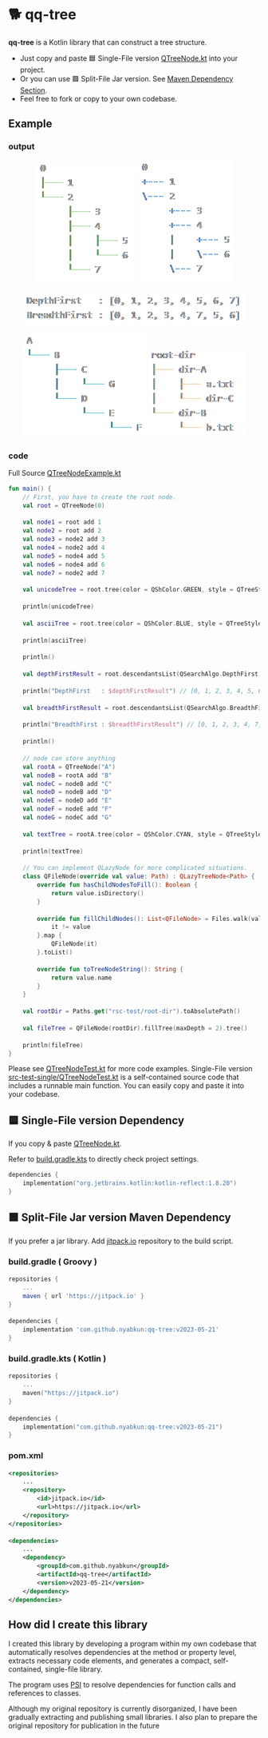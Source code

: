 # 🐕 qq-tree

**qq-tree** is a Kotlin library that can construct a tree structure.
- Just copy and paste 🟦 Single-File version [QTreeNode.kt](src-single/QTreeNode.kt) into your project. 
- Or you can use 🟩 Split-File Jar version. See [Maven Dependency Section](#-split-file-jar-version-maven-dependency).
- Feel free to fork or copy to your own codebase.

## Example

### output
<p align="center">
    <img src="img/001-num-unicode.png" width="203" alt="001-num-unicode.png">
<img src="img/002-num-ascii.png" width="194" alt="002-num-ascii.png">
</p>
<p align="center">
    <img src="img/003-walk-tree.png" width="443" alt="003-walk-tree.png">
</p>
<p align="center">
    <img src="img/004-string-tree.png" width="250" alt="004-string-tree.png">
<img src="img/005-dir-tree.png" width="195" alt="005-dir-tree.png">
</p>

### code

Full Source  [QTreeNodeExample.kt](src-example/QTreeNodeExample.kt)

```kotlin
fun main() {
    // First, you have to create the root node.
    val root = QTreeNode(0)

    val node1 = root add 1
    val node2 = root add 2
    val node3 = node2 add 3
    val node4 = node2 add 4
    val node5 = node4 add 5
    val node6 = node4 add 6
    val node7 = node2 add 7

    val unicodeTree = root.tree(color = QShColor.GREEN, style = QTreeStyle.UNICODE)

    println(unicodeTree)

    val asciiTree = root.tree(color = QShColor.BLUE, style = QTreeStyle.ASCII)

    println(asciiTree)

    println()

    val depthFirstResult = root.descendantsList(QSearchAlgo.DepthFirst).toString()

    println("DepthFirst   : $depthFirstResult") // [0, 1, 2, 3, 4, 5, 6, 7]

    val breadthFirstResult = root.descendantsList(QSearchAlgo.BreadthFirst).toString()

    println("BreadthFirst : $breadthFirstResult") // [0, 1, 2, 3, 4, 7, 5, 6]

    println()

    // node can store anything
    val rootA = QTreeNode("A")
    val nodeB = rootA add "B"
    val nodeC = nodeB add "C"
    val nodeD = nodeB add "D"
    val nodeE = nodeD add "E"
    val nodeF = nodeE add "F"
    val nodeG = nodeC add "G"

    val textTree = rootA.tree(color = QShColor.CYAN, style = QTreeStyle.UNICODE)

    println(textTree)

    // You can implement QLazyNode for more complicated situations.
    class QFileNode(override val value: Path) : QLazyTreeNode<Path> {
        override fun hasChildNodesToFill(): Boolean {
            return value.isDirectory()
        }

        override fun fillChildNodes(): List<QFileNode> = Files.walk(value, 1).filter {
            it != value
        }.map {
            QFileNode(it)
        }.toList()

        override fun toTreeNodeString(): String {
            return value.name
        }
    }

    val rootDir = Paths.get("rsc-test/root-dir").toAbsolutePath()

    val fileTree = QFileNode(rootDir).fillTree(maxDepth = 2).tree()

    println(fileTree)
}
```

Please see [QTreeNodeTest.kt](src-test-split/nyab/util/QTreeNodeTest.kt) for more code examples.
Single-File version [src-test-single/QTreeNodeTest.kt](src-test-single/QTreeNodeTest.kt) is a self-contained source code that includes a runnable main function.
You can easily copy and paste it into your codebase.        

## 🟦 Single-File version Dependency

If you copy & paste [QTreeNode.kt](src-single/QTreeNode.kt).

Refer to [build.gradle.kts](build.gradle.kts) to directly check project settings.



```kotlin
dependencies {
    implementation("org.jetbrains.kotlin:kotlin-reflect:1.8.20")
}
```

## 🟩 Split-File Jar version Maven Dependency

If you prefer a jar library. Add [jitpack.io](https://jitpack.io/#nyabkun/qq-tree) repository to the build script.

### build.gradle ( Groovy )
```groovy
repositories {
    ...
    maven { url 'https://jitpack.io' }
}

dependencies {
    implementation 'com.github.nyabkun:qq-tree:v2023-05-21'
}
```

### build.gradle.kts ( Kotlin )
```kotlin
repositories {
    ...
    maven("https://jitpack.io")
}

dependencies {
    implementation("com.github.nyabkun:qq-tree:v2023-05-21")
}
```

### pom.xml
```xml
<repositories>
    ...
    <repository>
        <id>jitpack.io</id>
        <url>https://jitpack.io</url>
    </repository>
</repositories>

<dependencies>
    ...
    <dependency>
        <groupId>com.github.nyabkun</groupId>
        <artifactId>qq-tree</artifactId>
        <version>v2023-05-21</version>
    </dependency>
</dependencies>
```

## How did I create this library

I created this library by developing a program within my own codebase that automatically resolves dependencies at the method or property level, extracts necessary code elements, and generates a compact, self-contained, single-file library.

The program uses [PSI](https://plugins.jetbrains.com/docs/intellij/psi.html) to resolve dependencies for function calls and references to classes.

Although my original repository is currently disorganized, I have been gradually extracting and publishing small libraries. I also plan to prepare the original repository for publication in the future

